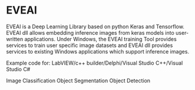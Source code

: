 # EVEAI
EVEAI is a Deep Learning Library based on python Keras and Tensorflow.
EVEAI dll allows embedding inference images from keras models into user-written applications. Under Windows, the EVEAI training Tool provides services to train user specific image datasets and EVEAI dll provides services to existing Windows applications which support inference images.

Example code for:
LabVIEW/c++ builder/Delphi/Visual Studio C++/Visual Studio C#


Image Classification
Object Segmentation
Object Detection
